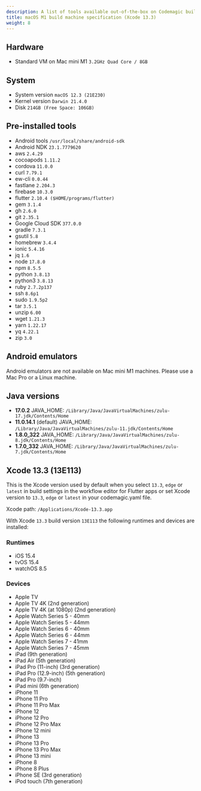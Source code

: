 ```yaml
---
description: A list of tools available out-of-the-box on Codemagic build machines.
title: macOS M1 build machine specification (Xcode 13.3)
weight: 8
---
```


## Hardware

- Standard VM on Mac mini M1 `3.2GHz Quad Core / 8GB`

## System

- System version `macOS 12.3 (21E230)`
- Kernel version `Darwin 21.4.0`
- Disk `214GB (Free Space: 106GB)`

## Pre-installed tools

- Android tools `/usr/local/share/android-sdk`
- Android NDK `23.1.7779620`
- aws `2.4.29`
- cocoapods `1.11.2`
- cordova `11.0.0`
- curl `7.79.1`
- ew-cli `0.0.44`
- fastlane `2.204.3`
- firebase `10.3.0`
- flutter `2.10.4 ($HOME/programs/flutter)`
- gem `3.1.4`
- gh `2.6.0`
- git `2.35.1`
- Google Cloud SDK `377.0.0`
- gradle `7.3.1`
- gsutil `5.8`
- homebrew `3.4.4`
- ionic `5.4.16`
- jq `1.6`
- node `17.8.0`
- npm `8.5.5`
- python `3.8.13`
- python3 `3.8.13`
- ruby `2.7.2p137`
- ssh `8.6p1`
- sudo `1.9.5p2`
- tar `3.5.1`
- unzip `6.00`
- wget `1.21.3`
- yarn `1.22.17`
- yq `4.22.1`
- zip `3.0`

## Android emulators

Android emulators are not available on Mac mini M1 machines. Please use a Mac Pro or a Linux machine.

## Java versions

- **17.0.2** JAVA_HOME: `/Library/Java/JavaVirtualMachines/zulu-17.jdk/Contents/Home`
- **11.0.14.1** (default) JAVA_HOME: `/Library/Java/JavaVirtualMachines/zulu-11.jdk/Contents/Home`
- **1.8.0_322** JAVA_HOME: `/Library/Java/JavaVirtualMachines/zulu-8.jdk/Contents/Home`
- **1.7.0_332** JAVA_HOME: `/Library/Java/JavaVirtualMachines/zulu-7.jdk/Contents/Home`

## Xcode 13.3 (13E113)

This is the Xcode version used by default when you select `13.3`, `edge` or `latest` in build settings in the workflow 
editor for Flutter apps or set Xcode version to `13.3`, `edge` or `latest` in your codemagic.yaml file. 

Xcode path: `/Applications/Xcode-13.3.app`

With Xcode `13.3` build version `13E113` the following runtimes and devices are installed:


### Runtimes

- iOS 15.4
- tvOS 15.4
- watchOS 8.5

### Devices

- Apple TV
- Apple TV 4K (2nd generation)
- Apple TV 4K (at 1080p) (2nd generation)
- Apple Watch Series 5 - 40mm
- Apple Watch Series 5 - 44mm
- Apple Watch Series 6 - 40mm
- Apple Watch Series 6 - 44mm
- Apple Watch Series 7 - 41mm
- Apple Watch Series 7 - 45mm
- iPad (9th generation)
- iPad Air (5th generation)
- iPad Pro (11-inch) (3rd generation)
- iPad Pro (12.9-inch) (5th generation)
- iPad Pro (9.7-inch)
- iPad mini (6th generation)
- iPhone 11
- iPhone 11 Pro
- iPhone 11 Pro Max
- iPhone 12
- iPhone 12 Pro
- iPhone 12 Pro Max
- iPhone 12 mini
- iPhone 13
- iPhone 13 Pro
- iPhone 13 Pro Max
- iPhone 13 mini
- iPhone 8
- iPhone 8 Plus
- iPhone SE (3rd generation)
- iPod touch (7th generation)
